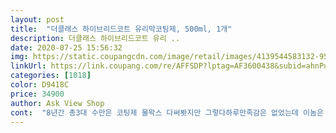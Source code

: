 ```yaml
---
layout: post 
title:  "더클래스 하이브리드코트 유리막코팅제, 500ml, 1개" 
description: 더클래스 하이브리드코트 유리 ..
date: 2020-07-25 15:56:32 
img: https://static.coupangcdn.com/image/retail/images/4139544583132-952f4374-a532-4302-bf13-8182de3b71fa.jpg 
linkUrl: https://link.coupang.com/re/AFFSDP?lptag=AF3600438&subid=ahnPublicAsk&pageKey=1541416526&itemId=2640052875&vendorItemId=3877637001&traceid=V0-113-ada2b8caa749a6c3 
categories: [1018] 
color: D9418C 
price: 34900 
author: Ask View Shop 
cont:  "8년간 총3대 수만은 코팅제 물왁스 다써봣지만 그렇다하루만족감은 없었는데 이놈은 아니엿습니다 대박입니다... <br/><br/> 경고 .<br/>  절대 유리에는 작업하지 하세요 잔상이 문제가 아니고<br/>계속 뿌옇게 되서 닦고 또 닦고 디지는줄 알았습니다... <br/><br/>계속 뿌옇게 됩니다 밖에 습기 찬것처럼... <br/> 어제도 시간단위로<br/>구매한지는 좀됫지만 어제처음써봤네요<br/>그리고 꼭 분사하기 전 흔들어서 분사 해 주세요!!<br/>그리고 방금 장보로 다녀올때 비가많이왓는데 비딩이 대박이더군요 70정도 속도에서 본넷에 물방울들이 다물고 없어집니다  드디어 좋은제품 찾은거같네요<br/>그리고 주의점 알려드립니다<br/>다 좋은데 단점은 작업성이 매우 구립니다.<br/> 물왁스 주제에 제대로 작업하면 고체왁스보다 힘들어요.<br/> 잔사 매우 잘 남습니다.<br/> 한 판에 23회 분사하고 버핑타올로 꼼꼼히 문질러주고 마지막에 깨끗한 버핑타올로 한번 더 버핑 해 주셔야 깔끔하게 작업됩니다.<br/><br/>블렛 사려다가 로켓 배송이 코트만 되서 코트로 구매했습니다 11일 받자마자 작업하고 오늘 마침 비가와서 비딩을 보아하니 굿이군요.<br/>.<br/> 유지력이 문제인데 계속 관리하면 유지 될겠지요?<br/>시중 물왁스보다 살짝 비싼가격이지만 유지력이나 발수력 아주 좋습니다.<br/> 괜히 마스터즈리그 1등 한 제품이 아니죠.<br/><br/>어제 세차후 첨으로해봣는데 타 물왁스 코팅제등은 바루고얼마있지않이 슬릭감이좋앗는데 이놈은 안그러군요 일단작업은다하고 오늘 점심쯤일어나 ㄷㅂ하나필려고주차장가서 차를보니 광빨이며 슬릭감이 ㄷㄷ<br/>유리에 사용금지요<br/>하브코트 구매 할 정도시면 당신은 이미 세차광입니다.<br/><br/>확실히 경화시켜야된다는걸 느꼇습니다 햇빛들때 다시해봐야겟네요<br/>" 
---
```

